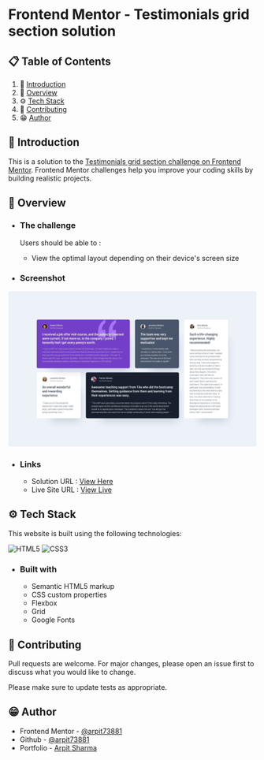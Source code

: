 # Frontend Mentor - Testimonials grid section solution

## 📋 <a name="table">Table of Contents</a>

1. 🤖 [Introduction](#introduction)
2. 🔋 [Overview](#overview)
3. ⚙️ [Tech Stack](#techstack)
4. 🚀 [Contributing](#contribute)
5. 😁 [Author](#author)

## <a name="introduction">🤖 Introduction</a>

This is a solution to the [Testimonials grid section challenge on Frontend Mentor](https://www.frontendmentor.io/challenges/testimonials-grid-section-Nnw6J7Un7). Frontend Mentor challenges help you improve your coding skills by building realistic projects. 

## <a name="overview">🔋 Overview</a>

- ### The challenge

  Users should be able to :
  - View the optimal layout depending on their device's screen size

- ### Screenshot

![My design](./design/desktop-design.jpg)

- ### Links

  - Solution URL : [View Here](https://github.com/ARPIT73881/FrontendMentor-Testimonials-Grid-Section)
  - Live Site URL : [View Live](https://arpit73881.github.io/FrontendMentor-Testimonials-Grid-Section/)

## <a name="techstack">⚙️ Tech Stack</a>

This website is built using the following technologies:

![HTML5](https://img.shields.io/badge/html5-%23E34F26.svg?style=for-the-badge&logo=html5&logoColor=white)
![CSS3](https://img.shields.io/badge/css3-%231572B6.svg?style=for-the-badge&logo=css3&logoColor=white)

- ### Built with

  - Semantic HTML5 markup
  - CSS custom properties
  - Flexbox
  - Grid
  - Google Fonts

## <a name="contribute"> 🚀 Contributing</a>

Pull requests are welcome. For major changes, please open an issue first
to discuss what you would like to change.

Please make sure to update tests as appropriate.

## <a name="author"> 😁 Author</a>

- Frontend Mentor - [@arpit73881](https://www.frontendmentor.io/profile/arpit73881)
- Github - [@arpit73881](https://github.com/ARPIT73881)
- Portfolio - [Arpit Sharma](https://getarpit.netlify.app)